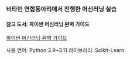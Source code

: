 ### 비타민 연합동아리에서 진행한 머신러닝 실습
#### 참고 도서: 파이썬 머신러닝 완벽 가이드
<a href = "https://www.yes24.com/Product/Goods/69752484">파이썬 머신러닝 완벽 가이드</a>

사용 언어: Python 3.9~3.11
라이브러리: Scikit-Learn
